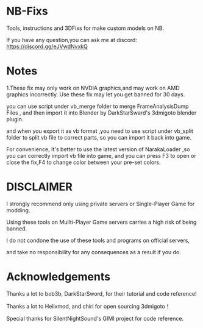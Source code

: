 # NB-Fixs
Tools, instructions and 3DFixs for make custom models on NB.

If you have any question,you can ask me at discord: https://discord.gg/eJVwdNvxkQ

# Notes
1.These fix may only work on NVDIA graphics,and may work on AMD graphics incorrectly.
Use these fix may let you get banned for 30 days.

you can use script under vb_merge folder to merge FrameAnalysisDump Files , 
and then import it into Blender by DarkStarSward's 3dmigoto blender plugin.

and when you export it as vb format ,you need to use script under vb_split folder to split vb file to correct parts, 
so you can import it back into game.

For convenience,  It's better to use the latest version of NarakaLoader ,so you can correctly import vb file into game, 
and you can press F3 to open or close the fix,F4 to change color between your pre-set colors.

# DISCLAIMER
I strongly recommend only using private servers or Single-Player Game for modding. 

Using these tools on Muilti-Player Game servers carries a high risk of being banned. 

I do not condone the use of these tools and programs on official servers, 

and take no responsibility for any consequences as a result if you do.

# Acknowledgements
Thanks a lot to bob3b, DarkStarSword, for their tutorial and code reference!

Thanks a lot to Helixmod, and chiri for open sourcing 3dmigoto！

Special thanks for SilentNightSound's GIMI project for code reference.
